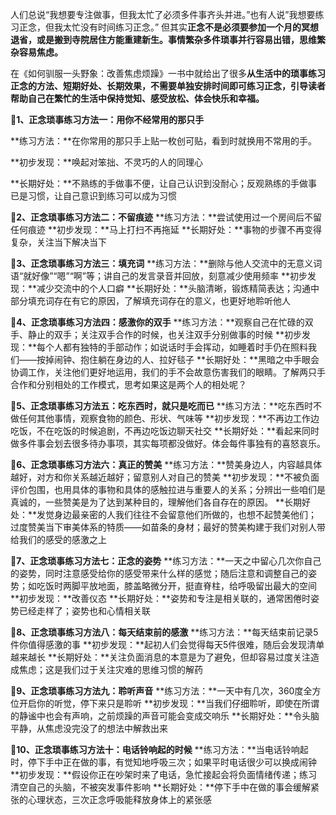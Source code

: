 人们总说“我想要专注做事，但我太忙了必须多件事齐头并进。”也有人说”我想要练习正念，但我太忙没有时间练习正念。”
但其实**正念不是必须要参加一个月的冥想退省，或是搬到寺院居住方能重建新生。事情繁杂多件琐事并行容易出错，思维繁杂容易焦虑。**


在《如何驯服一头野象：改善焦虑烦躁》一书中就给出了很多**从生活中的琐事练习正念的方法、短期好处、长期效果，不需要单独安排时间即可练习正念，引导读者帮助自己在繁忙的生活中保持觉知、感受放松、体会快乐和幸福。**


**🧘1、正念琐事练习方法一：用你不经常用的那只手**

**练习方法：**在你常用的那只手上贴一枚创可贴，看到时就换用不常用的手。

**初步发现：**唤起对笨拙、不灵巧的人的同理心

**长期好处：**不熟练的手做事不便，让自己认识到没耐心；反观熟练的手做事已是习惯，让自己意识到练习可以成为习惯

**🧘2、正念琐事练习方法二：不留痕迹**
**练习方法：**尝试使用过一个房间后不留任何痕迹
**初步发现：**马上打扫不再拖延
**长期好处：**事物的步骤不再变得复杂，关注当下解决当下

**🧘3、正念琐事练习方法三：填充词**
**练习方法：**删除与他人交流中的无意义词语“就好像”“嗯”“啊”等；讲自己的发言录音并回放，刻意减少使用频率
**初步发现：**减少交流中的个人口癖
**长期好处：**头脑清晰，锻炼精简表达；沟通中部分填充词存在有它的原因，了解填充词存在的意义，也更好地聆听他人

**🧘4、正念琐事练习方法四：感激你的双手**
**练习方法：**观察自己在忙碌的双手、静止的双手；关注双手合作的时候，也关注双手分别做事的时候
**初步发现：**每个人都有独特的手部动作；如说话时手会挥动，如睡着时手仍在照料我们——按掉闹钟、抱住躺在身边的人、拉好毯子
**长期好处：**黑暗之中手眼会协调工作，关注他们更好地运用，我们的手不会故意伤害我们的眼睛。了解两只手合作和分别相处的工作模式，思考如果这是两个人的相处呢？

**🧘5、正念琐事练习方法五：吃东西时，就只是吃而已**
**练习方法：**吃东西时不做任何其他事情，观察食物的颜色、形状、气味等
**初步发现：**不再边工作边吃饭，不在吃饭的时候追剧，不再边吃饭边聊天社交
**长期好处：**看起来同时做多件事会划去很多待办事项，其实每项都没做好。体会每件事独有的喜怒哀乐。

**🧘6、正念琐事练习方法六：真正的赞美**
**练习方法：**赞美身边人，内容越具体越好，对方和你关系越近越好；留意别人对自己的赞美
**初步发现：**不被负面评价包围，也用具体的事物和具体的感触拉进与重要人的关系；分辨出一些咱们是真诚的，一些赞美是为了达到某种目的，理解他们各自存在的原因。
**长期好处：**发觉身边最亲密的人我们往往不会留意他们所做的，也想不起赞美他们；过度赞美当下审美体系的特质——如苗条的身材；最好的赞美构建于我们对别人带给我们的感受的感激之上

**🧘7、正念琐事练习方法七：正念的姿势**
**练习方法：**一天之中留心几次你自己的姿势，同时注意感受给你的感受带来什么样的感觉；随后注意和调整自己的姿势；如吃饭时两脚平放地面，膝盖略微分开，挺直脊柱，给呼吸留出最大的空间
**初步发现：**改善仪态
**长期好处：**姿势和专注是相关联的，通常困倦时姿势已经走样了；姿势也和心情相关联

**🧘8、正念琐事练习方法八：每天结束前的感激**
**练习方法：**每天结束前记录5件你值得感激的事
**初步发现：**起初人们会觉得每天5件很难，随后会发现清单越来越长
**长期好处：**关注负面消息的本意是为了避免，但却容易过度关注造成焦虑；这是我们过于关注灾难的思维习惯的解药

**🧘9、正念琐事练习方法九：聆听声音**
**练习方法：**一天中有几次，360度全方位开启你的听觉，停下来只是聆听
**初步发现：**当我们仔细聆听，即使在所谓的静谧中也会有声响，之前烦躁的声音可能会变成交响乐
**长期好处：**令头脑平静，从焦虑没完没了的想法中解救出来

**🧘10、正念琐事练习方法十：电话铃响起的时候**
**练习方法：**当电话铃响起时，停下手中正在做的事，有觉知地呼吸三次；如果平时电话很少可以换成闹钟
**初步发现：**假设你正在吵架时来了电话，急忙接起会将负面情绪传递；练习清空自己的头脑，不被突发事件影响
**长期好处：**停下手中在做的事会缓解紧张的心理状态，三次正念呼吸能释放身体上的紧张感
